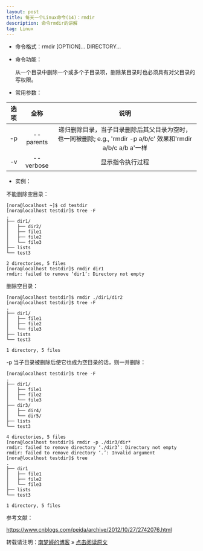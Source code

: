 ```yaml
---
layout: post
title: 每天一个Linux命令(14)：rmdir  
description: 命令rmdir的讲解  
tag: Linux
---
```


* 命令格式：rmdir [OPTION]... DIRECTORY...  

* 命令功能：  
   
   从一个目录中删除一个或多个子目录项，删除某目录时也必须具有对父目录的写权限。  

* 常用参数：  

|选项|全称|说明|
|:--:|:--:|:--:|
|-p|--parents   |递归删除目录，当子目录删除后其父目录为空时，也一同被删除; e.g., 'rmdir -p a/b/c' 效果和'rmdir a/b/c a/b a'一样|
|-v|--verbose   |显示指令执行过程|

* 实例：  

不能删除空目录：  

```
[nora@localhost ~]$ cd testdir
[nora@localhost testdir]$ tree -F
.
├── dir1/
│   ├── dir2/
│   ├── file1
│   ├── file2
│   └── file3
├── lists
└── test3

2 directories, 5 files
[nora@localhost testdir]$ rmdir dir1
rmdir: failed to remove ‘dir1’: Directory not empty
```

删除空目录：  

```
[nora@localhost testdir]$ rmdir ./dir1/dir2
[nora@localhost testdir]$ tree -F
.
├── dir1/
│   ├── file1
│   ├── file2
│   └── file3
├── lists
└── test3

1 directory, 5 files
```

-p 当子目录被删除后使它也成为空目录的话，则一并删除：  

```
[nora@localhost testdir]$ tree -F
.
├── dir1/
│   ├── file1
│   ├── file2
│   └── file3
├── dir3/
│   ├── dir4/
│   └── dir5/
├── lists
└── test3

4 directories, 5 files
[nora@localhost testdir]$ rmdir -p ./dir3/dir*
rmdir: failed to remove directory ‘./dir3’: Directory not empty
rmdir: failed to remove directory ‘.’: Invalid argument
[nora@localhost testdir]$ tree
.
├── dir1
│   ├── file1
│   ├── file2
│   └── file3
├── lists
└── test3

1 directory, 5 files
```



参考文献：  

https://www.cnblogs.com/peida/archive/2012/10/27/2742076.html

转载请注明：[南梦婷的博客](https://norah2.github.io) » [点击阅读原文](https://norah2.github.io/2019/11/Linux15/)   

<!--以下是本文用到的链接-->  
